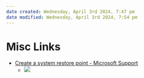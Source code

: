```yaml
---
date created: Wednesday, April 3rd 2024, 7:47 pm
date modified: Wednesday, April 3rd 2024, 7:54 pm
---
```


# Misc Links
- [Create a system restore point - Microsoft Support](https://support.microsoft.com/en-us/windows/create-a-system-restore-point-77e02e2a-3298-c869-9974-ef5658ea3be9)
	- ![](_attachments/Windows%20BCDR/IMG-20240403194857836.png)